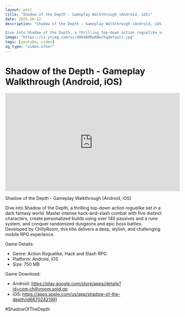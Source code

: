```yaml
---
layout: post
title: "Shadow of the Depth - Gameplay Walkthrough (Android, iOS)"
date: 2025-10-12
description: "Shadow of the Depth - Gameplay Walkthrough (Android, iOS)

Dive into Shadow of the Depth, a thrilling top-down action roguelike set in a dark fantasy wo..."
image: "https://i1.ytimg.com/vi/d064BORwKNw/hqdefault.jpg"
tags: [youtube, video]
og_type: "video.other"
---
```


<script type="application/ld+json">
{
  "@context": "http://schema.org",
  "@type": "VideoObject",
  "name": "Shadow of the Depth - Gameplay Walkthrough (Android, iOS)",
  "description": "Shadow of the Depth - Gameplay Walkthrough (Android, iOS)\n\nDive into Shadow of the Depth, a thrilling top-down action roguelike set in a dark fantasy world. Master intense hack-and-slash combat with five distinct characters, create personalized builds using over 140 passives and a rune system, and conquer randomized dungeons and epic boss battles. Developed by ChillyRoom, this title delivers a deep, stylish, and challenging mobile RPG experience.\n\nGame Details:\n\n- Genre: Action Roguelike, Hack and Slash RPG\n- Platform: Android, iOS\n- Size: 750 MB\n\nGame Download:\n\n- Android: https://play.google.com/store/apps/details?id=com.chillyroom.sotd.gp\n- iOS: https://apps.apple.com/us/app/shadow-of-the-depth/id6670242198]\n\n#ShadowOfTheDepth",
  "thumbnailUrl": "https://i1.ytimg.com/vi/d064BORwKNw/hqdefault.jpg",
  "uploadDate": "2025-10-12T15:00:59",
  "embedUrl": "https://www.youtube.com/embed/d064BORwKNw",
  "publisher": {
    "@type": "Person",
    "name": "Celo Zaga"
  },
  "mainEntityOfPage": {
    "@type": "WebPage",
    "@id": "https://celozaga.github.io/2025/10/12/shadow-of-the-depth---gameplay-walkthrough-(android,-ios)-d064BORwKNw.html"
  },
  "duration": "PT0M0S"
}
</script>

<script type="application/ld+json">
{
  "@context": "http://schema.org",
  "@type": "BlogPosting",
  "headline": "Shadow of the Depth - Gameplay Walkthrough (Android, iOS)",
  "image": "https://i1.ytimg.com/vi/d064BORwKNw/hqdefault.jpg",
  "publisher": {
    "@type": "Person",
    "name": "Celo Zaga"
  },
  "url": "https://celozaga.github.io/2025/10/12/shadow-of-the-depth---gameplay-walkthrough-(android,-ios)-d064BORwKNw.html",
  "datePublished": "2025-10-12T15:00:59",
  "dateCreated": "2025-10-12T15:00:59",
  "dateModified": "2025-10-12T15:00:59",
  "description": "Shadow of the Depth - Gameplay Walkthrough (Android, iOS)\n\nDive into Shadow of the Depth, a thrilling top-down action roguelike set in a dark fantasy wo...",
  "author": {
    "@type": "Person",
    "name": "Celo Zaga"
  },
  "mainEntityOfPage": {
    "@type": "WebPage",
    "@id": "https://celozaga.github.io/2025/10/12/shadow-of-the-depth---gameplay-walkthrough-(android,-ios)-d064BORwKNw.html"
  }
}
</script>

<h1 class="youtube-post-title">Shadow of the Depth - Gameplay Walkthrough (Android, iOS)</h1>

<iframe width="560" height="315" src="https://www.youtube.com/embed/d064BORwKNw" class="youtube-post-embed" frameborder="0" allowfullscreen></iframe>

<p class="youtube-post-description">Shadow of the Depth - Gameplay Walkthrough (Android, iOS)

Dive into Shadow of the Depth, a thrilling top-down action roguelike set in a dark fantasy world. Master intense hack-and-slash combat with five distinct characters, create personalized builds using over 140 passives and a rune system, and conquer randomized dungeons and epic boss battles. Developed by ChillyRoom, this title delivers a deep, stylish, and challenging mobile RPG experience.

Game Details:

- Genre: Action Roguelike, Hack and Slash RPG
- Platform: Android, iOS
- Size: 750 MB

Game Download:

- Android: https://play.google.com/store/apps/details?id=com.chillyroom.sotd.gp
- iOS: https://apps.apple.com/us/app/shadow-of-the-depth/id6670242198]

#ShadowOfTheDepth</p>
